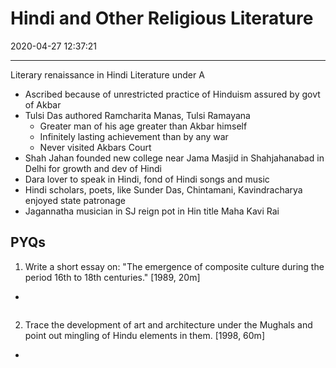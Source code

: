 # Hindi and Other Religious Literature
2020-04-27 12:37:21

---


Literary renaissance in Hindi Literature under A
-   Ascribed because of unrestricted practice of Hinduism assured by govt of Akbar
-   Tulsi Das authored Ramcharita Manas, Tulsi Ramayana
    -   Greater man of his age greater than Akbar himself
    -   Infinitely lasting achievement than by any war
    -   Never visited Akbars Court
-   Shah Jahan founded new college near Jama Masjid in Shahjahanabad in Delhi for growth and dev of Hindi
-   Dara lover to speak in Hindi, fond of Hindi songs and music
-   Hindi scholars, poets, like Sunder Das, Chintamani, Kavindracharya enjoyed state patronage
-   Jagannatha musician in SJ reign pot in Hin title Maha Kavi Rai

## PYQs

1. Write a short essay on: "The emergence of composite culture during the period 16th to 18th centuries." [1989, 20m]
-   
```ad-Answer

```
2. Trace the development of art and architecture under the Mughals and point out mingling of Hindu elements in them. [1998, 60m]
-
```ad-Answer

```


